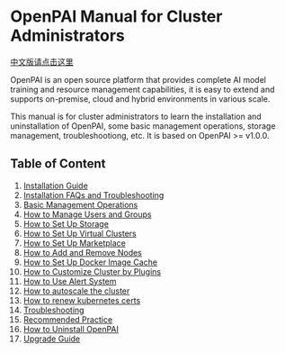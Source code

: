 # OpenPAI Manual for Cluster Administrators

[中文版请点击这里](https://github.com/openxpu/pai/blob/master/docs_zh_CN/index.md)

OpenPAI is an open source platform that provides complete AI model training and resource management capabilities, it is easy to extend and supports on-premise, cloud and hybrid environments in various scale.

This manual is for cluster administrators to learn the installation and uninstallation of OpenPAI, some basic management operations, storage management, troubleshootiong, etc. It is based on OpenPAI >= v1.0.0.

## Table of Content

1. [Installation Guide](./installation-guide.md)
2. [Installation FAQs and Troubleshooting](./installation-faqs-and-troubleshooting.md)
3. [Basic Management Operations](./basic-management-operations.md)
4. [How to Manage Users and Groups](./how-to-manage-users-and-groups.md)
5. [How to Set Up Storage](./how-to-set-up-storage.md)
6. [How to Set Up Virtual Clusters](./how-to-set-up-virtual-clusters.md)
7. [How to Set Up Marketplace](./how-to-set-up-marketplace.md)
8. [How to Add and Remove Nodes](./how-to-add-and-remove-nodes.md)
9. [How to Set Up Docker Image Cache](./how-to-set-up-docker-image-cache.md)
10. [How to Customize Cluster by Plugins](./how-to-customize-cluster-by-plugins.md)
11. [How to Use Alert System](./how-to-use-alert-system.md)
12. [How to autoscale the cluster](./how-to-autoscale-the-cluster.md)
13. [How to renew kubernetes certs](./how-to-renew-k8s-cert.md)
14. [Troubleshooting](./troubleshooting.md)
15. [Recommended Practice](./recommended-practice.md)
16. [How to Uninstall OpenPAI](./how-to-uninstall-openpai.md)
17. [Upgrade Guide](./upgrade-guide.md)

